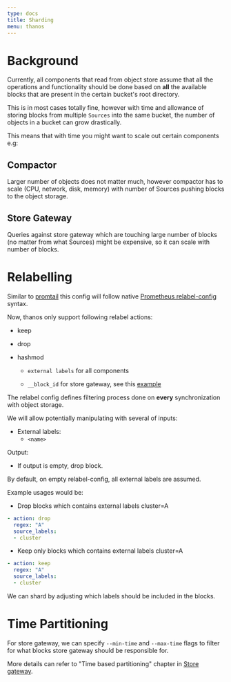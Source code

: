 ```yaml
---
type: docs
title: Sharding
menu: thanos
---
```


# Background

Currently, all components that read from object store assume that all the operations and functionality should be done based on **all** the available blocks that are present in the certain bucket's root directory.

This is in most cases totally fine, however with time and allowance of storing blocks from multiple `Sources` into the same bucket, the number of objects in a bucket can grow drastically.

This means that with time you might want to scale out certain components e.g:

## Compactor

Larger number of objects does not matter much, however compactor has to scale (CPU, network, disk, memory) with number of Sources pushing blocks to the object storage.

## Store Gateway

Queries against store gateway which are touching large number of blocks (no matter from what Sources) might be expensive, so it can scale with number of blocks.

# Relabelling

Similar to [promtail](https://github.com/grafana/loki/blob/master/docs/clients/promtail/configuration.md#relabel_config) this config will follow native [Prometheus relabel-config](https://prometheus.io/docs/prometheus/latest/configuration/configuration/#relabel_config) syntax.

Now, thanos only support following relabel actions:

* keep

* drop

* hashmod
  * `external labels` for all components

  * `__block_id` for store gateway, see this [example](https://github.com/observatorium/configuration/blob/bf1304b0d7bce2ae3fefa80412bb358f9aa176fb/environments/openshift/manifests/observatorium-template.yaml#L1514-L1521)

The relabel config defines filtering process done on **every** synchronization with object storage.

We will allow potentially manipulating with several of inputs:

* External labels:
  * `<name>`

Output:

* If output is empty, drop block.

By default, on empty relabel-config, all external labels are assumed.

Example usages would be:

* Drop blocks which contains external labels cluster=A

```yaml
- action: drop
  regex: "A"
  source_labels:
  - cluster
```

* Keep only blocks which contains external labels cluster=A

```yaml
- action: keep
  regex: "A"
  source_labels:
  - cluster
```

We can shard by adjusting which labels should be included in the blocks.

# Time Partitioning

For store gateway, we can specify `--min-time` and `--max-time` flags to filter for what blocks store gateway should be responsible for.

More details can refer to "Time based partitioning" chapter in [Store gateway](components/store.md).
